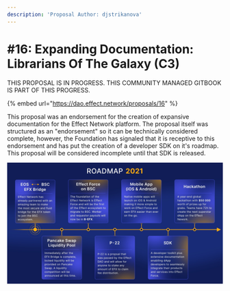 ```yaml
---
description: 'Proposal Author: djstrikanova'
---
```


# #16: Expanding Documentation: Librarians Of The Galaxy (C3)

THIS PROPOSAL IS IN PROGRESS. THIS COMMUNITY MANAGED GITBOOK IS PART OF THIS PROGRESS.

{% embed url="https://dao.effect.network/proposals/16" %}

This proposal was an endorsement for the creation of expansive documentation for the Effect Network platform. The proposal itself was structured as an "endorsement" so it can be technically considered complete, however, the Foundation has signaled that it is receptive to this endorsement and has put the creation of a developer SDK on it's roadmap. This proposal will be considered incomplete until that SDK is released.

![](../.gitbook/assets/roadmap.jpg)
